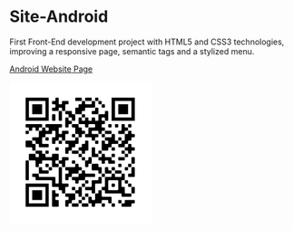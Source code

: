 # Site-Android
 First Front-End development project with HTML5 and CSS3 technologies, improving a responsive page, semantic tags and a stylized menu.

<a href="https://augustobrandao.github.io/Site-Android/android.html" target="_blank">Android Website Page</a>

<img src="imagens/frame.png" height="250px" width="250px"> 